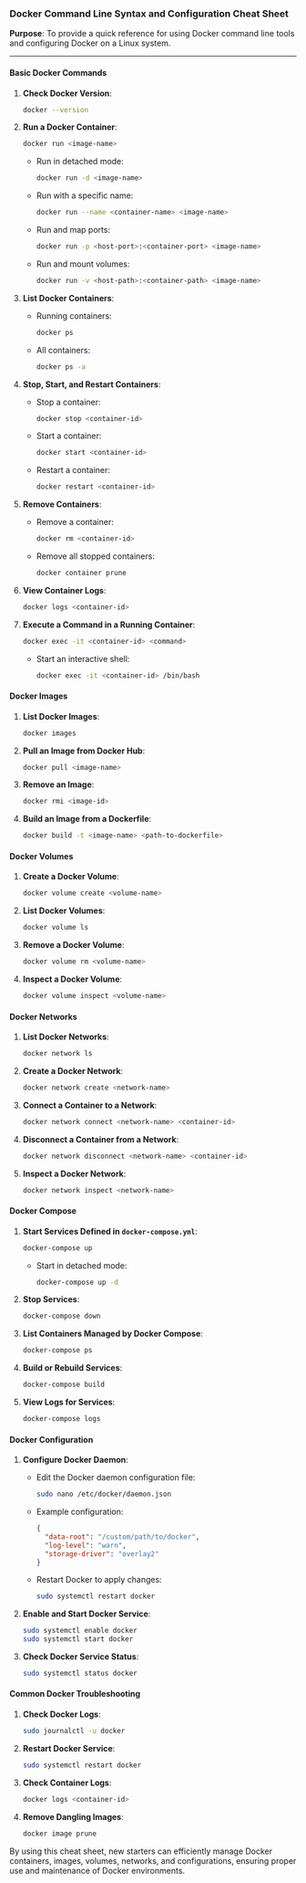 ### Docker Command Line Syntax and Configuration Cheat Sheet

**Purpose**: To provide a quick reference for using Docker command line tools and configuring Docker on a Linux system.

---

#### Basic Docker Commands

1. **Check Docker Version**:
   ```sh
   docker --version
   ```

2. **Run a Docker Container**:
   ```sh
   docker run <image-name>
   ```
   - Run in detached mode:
     ```sh
     docker run -d <image-name>
     ```
   - Run with a specific name:
     ```sh
     docker run --name <container-name> <image-name>
     ```
   - Run and map ports:
     ```sh
     docker run -p <host-port>:<container-port> <image-name>
     ```
   - Run and mount volumes:
     ```sh
     docker run -v <host-path>:<container-path> <image-name>
     ```

3. **List Docker Containers**:
   - Running containers:
     ```sh
     docker ps
     ```
   - All containers:
     ```sh
     docker ps -a
     ```

4. **Stop, Start, and Restart Containers**:
   - Stop a container:
     ```sh
     docker stop <container-id>
     ```
   - Start a container:
     ```sh
     docker start <container-id>
     ```
   - Restart a container:
     ```sh
     docker restart <container-id>
     ```

5. **Remove Containers**:
   - Remove a container:
     ```sh
     docker rm <container-id>
     ```
   - Remove all stopped containers:
     ```sh
     docker container prune
     ```

6. **View Container Logs**:
   ```sh
   docker logs <container-id>
   ```

7. **Execute a Command in a Running Container**:
   ```sh
   docker exec -it <container-id> <command>
   ```
   - Start an interactive shell:
     ```sh
     docker exec -it <container-id> /bin/bash
     ```

#### Docker Images

1. **List Docker Images**:
   ```sh
   docker images
   ```

2. **Pull an Image from Docker Hub**:
   ```sh
   docker pull <image-name>
   ```

3. **Remove an Image**:
   ```sh
   docker rmi <image-id>
   ```

4. **Build an Image from a Dockerfile**:
   ```sh
   docker build -t <image-name> <path-to-dockerfile>
   ```

#### Docker Volumes

1. **Create a Docker Volume**:
   ```sh
   docker volume create <volume-name>
   ```

2. **List Docker Volumes**:
   ```sh
   docker volume ls
   ```

3. **Remove a Docker Volume**:
   ```sh
   docker volume rm <volume-name>
   ```

4. **Inspect a Docker Volume**:
   ```sh
   docker volume inspect <volume-name>
   ```

#### Docker Networks

1. **List Docker Networks**:
   ```sh
   docker network ls
   ```

2. **Create a Docker Network**:
   ```sh
   docker network create <network-name>
   ```

3. **Connect a Container to a Network**:
   ```sh
   docker network connect <network-name> <container-id>
   ```

4. **Disconnect a Container from a Network**:
   ```sh
   docker network disconnect <network-name> <container-id>
   ```

5. **Inspect a Docker Network**:
   ```sh
   docker network inspect <network-name>
   ```

#### Docker Compose

1. **Start Services Defined in `docker-compose.yml`**:
   ```sh
   docker-compose up
   ```
   - Start in detached mode:
     ```sh
     docker-compose up -d
     ```

2. **Stop Services**:
   ```sh
   docker-compose down
   ```

3. **List Containers Managed by Docker Compose**:
   ```sh
   docker-compose ps
   ```

4. **Build or Rebuild Services**:
   ```sh
   docker-compose build
   ```

5. **View Logs for Services**:
   ```sh
   docker-compose logs
   ```

#### Docker Configuration

1. **Configure Docker Daemon**:
   - Edit the Docker daemon configuration file:
     ```sh
     sudo nano /etc/docker/daemon.json
     ```
   - Example configuration:
     ```json
     {
       "data-root": "/custom/path/to/docker",
       "log-level": "warn",
       "storage-driver": "overlay2"
     }
     ```
   - Restart Docker to apply changes:
     ```sh
     sudo systemctl restart docker
     ```

2. **Enable and Start Docker Service**:
   ```sh
   sudo systemctl enable docker
   sudo systemctl start docker
   ```

3. **Check Docker Service Status**:
   ```sh
   sudo systemctl status docker
   ```

#### Common Docker Troubleshooting

1. **Check Docker Logs**:
   ```sh
   sudo journalctl -u docker
   ```

2. **Restart Docker Service**:
   ```sh
   sudo systemctl restart docker
   ```

3. **Check Container Logs**:
   ```sh
   docker logs <container-id>
   ```

4. **Remove Dangling Images**:
   ```sh
   docker image prune
   ```

By using this cheat sheet, new starters can efficiently manage Docker containers, images, volumes, networks, and configurations, ensuring proper use and maintenance of Docker environments.